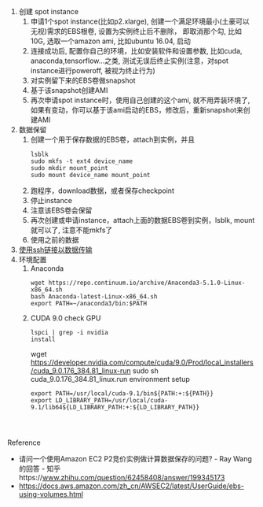 1. 创建 spot instance
    1. 申请1个spot instance(比如p2.xlarge), 创建一个满足环境最小(土豪可以无视)需求的EBS根卷, 设置为实例终止后不删除， 即取消那个勾, 比如10G, 选取一个amazon ami, 比如ubuntu 16.04, 启动
    2. 连接成功后, 配置你自己的环境，比如安装软件和设置参数, 比如cuda, anaconda,tensorflow...之类, 测试无误后终止实例(注意，对spot instance进行poweroff,  被视为终止行为)
    3. 对实例留下来的EBS卷做snapshot
    4. 基于该snapshot创建AMI
    5. 再次申请spot instance时，使用自己创建的这个ami, 就不用弄装环境了, 如果有变动，你可以基于该ami启动的EBS，修改后，重新snapshot来创建AMI
2. 数据保留
    1. 创建一个用于保存数据的EBS卷，attach到实例，并且
        ```
        lsblk
        sudo mkfs -t ext4 device_name
        sudo mkdir mount_point
        sudo mount device_name mount_point
        ```
    2. 跑程序，download数据，或者保存checkpoint
    3. 停止instance
    4. 注意该EBS卷会保留
    5. 再次创建或申请instance，attach上面的数据EBS卷到实例，lsblk, mount就可以了, 注意不能mkfs了
    6. 使用之前的数据
3. [使用ssh链接以数据传输](https://docs.aws.amazon.com/zh_cn/AWSEC2/latest/UserGuide/AccessingInstancesLinux.html)
4. 环境配置
    1. Anaconda
        ```
        wget https://repo.continuum.io/archive/Anaconda3-5.1.0-Linux-x86_64.sh
        bash Anaconda-latest-Linux-x86_64.sh
        export PATH=~/anaconda3/bin:$PATH
    2. CUDA 9.0
        check GPU
        ```
        lspci | grep -i nvidia
        install
        ```
        wget https://developer.nvidia.com/compute/cuda/9.0/Prod/local_installers/cuda_9.0.176_384.81_linux-run
        sudo sh cuda_9.0.176_384.81_linux.run
        environment setup
        ```
        export PATH=/usr/local/cuda-9.1/bin${PATH:+:${PATH}} 
        export LD_LIBRARY_PATH=/usr/local/cuda-9.1/lib64${LD_LIBRARY_PATH:+:${LD_LIBRARY_PATH}}

    


Reference
- 请问一个使用Amazon EC2 P2竞价实例做计算数据保存的问题? - Ray Wang的回答 - 知乎https://www.zhihu.com/question/62458408/answer/199345173
- https://docs.aws.amazon.com/zh_cn/AWSEC2/latest/UserGuide/ebs-using-volumes.html
